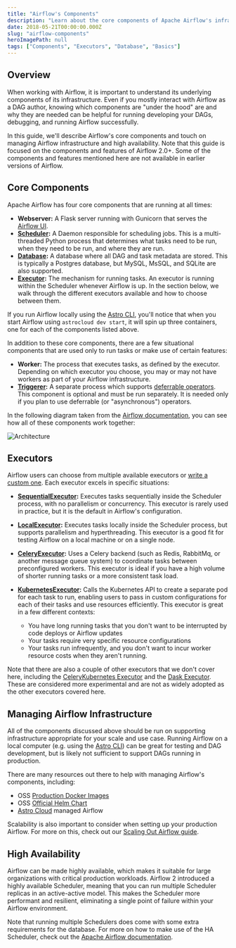 ```yaml
---
title: "Airflow's Components"
description: "Learn about the core components of Apache Airflow's infrastructure."
date: 2018-05-21T00:00:00.000Z
slug: "airflow-components"
heroImagePath: null
tags: ["Components", "Executors", "Database", "Basics"]
---
```


## Overview

When working with Airflow, it is important to understand its underlying components of its infrastructure. Even if you mostly interact with Airflow as a DAG author, knowing which components are "under the hood" are and why they are needed can be helpful for running developing your DAGs, debugging, and running Airflow successfully.

In this guide, we'll describe Airflow's core components and touch on managing Airflow infrastructure and high availability. Note that this guide is focused on the components and features of Airflow 2.0+. Some of the components and features mentioned here are not available in earlier versions of Airflow.

## Core Components

Apache Airflow has four core components that are running at all times: 

- **Webserver:** A Flask server running with Gunicorn that serves the [Airflow UI](https://www.astronomer.io/guides/airflow-ui/).
- **[Scheduler](https://airflow.apache.org/docs/apache-airflow/stable/concepts/scheduler.html):** A Daemon responsible for scheduling jobs. This is a multi-threaded Python process that determines what tasks need to be run, when they need to be run, and where they are run.
- **[Database](https://airflow.apache.org/docs/apache-airflow/stable/howto/set-up-database.html):** A database where all DAG and task metadata are stored. This is typically a Postgres database, but MySQL, MsSQL, and SQLite are also supported.
- **[Executor](https://airflow.apache.org/docs/apache-airflow/stable/executor/index.html):** The mechanism for running tasks. An executor is running within the Scheduler whenever Airflow is up. In the section below, we walk through the different executors available and how to choose between them.

If you run Airflow locally using the [Astro CLI](https://docs.astronomer.io/astro/install-cli), you'll notice that when you start Airflow using `astrocloud dev start`, it will spin up three containers, one for each of the components listed above.

In addition to these core components, there are a few situational components that are used only to run tasks or make use of certain features:

- **Worker:** The process that executes tasks, as defined by the executor. Depending on which executor you choose, you may or may not have workers as part of your Airflow infrastructure.
- **[Triggerer](https://airflow.apache.org/docs/apache-airflow/stable/concepts/deferring.html):** A separate process which supports [deferrable operators](https://www.astronomer.io/guides/deferrable-operators). This component is optional and must be run separately. It is needed only if you plan to use deferrable (or "asynchronous") operators. 

In the following diagram taken from the [Airflow documentation](https://airflow.apache.org/docs/apache-airflow/stable/concepts/overview.html), you can see how all of these components work together:

![Architecture](https://assets2.astronomer.io/main/guides/airflow-components/airflow_component_architecture.png)

## Executors

Airflow users can choose from multiple available executors or [write a custom one](https://airflow.apache.org/docs/apache-airflow/stable/executor/index.html). Each executor excels in specific situations:

- **[SequentialExecutor](https://airflow.apache.org/docs/apache-airflow/stable/executor/sequential.html):** Executes tasks sequentially inside the Scheduler process, with no parallelism or concurrency. This executor is rarely used in practice, but it is the default in Airflow's configuration.
- **[LocalExecutor](https://airflow.apache.org/docs/apache-airflow/stable/executor/local.html):** Executes tasks locally inside the Scheduler process, but supports parallelism and hyperthreading. This executor is a good fit for testing Airflow on a local machine or on a single node.
- **[CeleryExecutor](https://airflow.apache.org/docs/apache-airflow/stable/executor/celery.html):** Uses a Celery backend (such as Redis, RabbitMq, or another message queue system) to coordinate tasks between preconfigured workers. This executor is ideal if you have a high volume of shorter running tasks or a more consistent task load.
- **[KubernetesExecutor](https://airflow.apache.org/docs/apache-airflow/stable/executor/kubernetes.html):** Calls the Kubernetes API to create a separate pod for each task to run, enabling users to pass in custom configurations for each of their tasks and use resources efficiently. This executor is great in a few different contexts: 

    - You have long running tasks that you don't want to be interrupted by code deploys or Airflow updates
    - Your tasks require very specific resource configurations
    - Your tasks run infrequently, and you don't want to incur worker resource costs when they aren't running.

Note that there are also a couple of other executors that we don't cover here, including the [CeleryKubernetes Executor](https://airflow.apache.org/docs/apache-airflow/stable/executor/celery_kubernetes.html) and the [Dask Executor](https://airflow.apache.org/docs/apache-airflow/stable/executor/dask.html). These are considered more experimental and are not as widely adopted as the other executors covered here.

## Managing Airflow Infrastructure

All of the components discussed above should be run on supporting infrastructure appropriate for your scale and use case. Running Airflow on a local computer (e.g. using the [Astro CLI](https://docs.astronomer.io/astro/install-cli)) can be great for testing and DAG development, but is likely not sufficient to support DAGs running in production. 

There are many resources out there to help with managing Airflow's components, including:

- OSS [Production Docker Images](https://airflow.apache.org/docs/apache-airflow/stable/installation/index.html#using-production-docker-images)
- OSS [Official Helm Chart](https://airflow.apache.org/docs/apache-airflow/stable/installation/index.html#using-official-airflow-helm-chart)
- [Astro Cloud](https://www.astronomer.io/product/) managed Airflow

Scalability is also important to consider when setting up your production Airflow. For more on this, check out our [Scaling Out Airflow guide](https://www.astronomer.io/guides/airflow-scaling-workers/).

## High Availability

Airflow can be made highly available, which makes it suitable for large organizations with critical production workloads. Airflow 2 introduced a highly available Scheduler, meaning that you can run multiple Scheduler replicas in an active-active model. This makes the Scheduler more performant and resilient, eliminating a single point of failure within your Airflow environment. 

Note that running multiple Schedulers does come with some extra requirements for the database. For more on how to make use of the HA Scheduler, check out the [Apache Airflow documentation](https://airflow.apache.org/docs/apache-airflow/stable/concepts/scheduler.html#running-more-than-one-scheduler).
